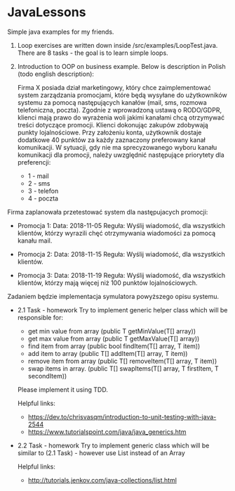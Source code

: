 # JavaLessons
Simple java examples for my friends.

1. Loop exercises are written down inside /src/examples/LoopTest.java. There are 8 tasks - the goal is to learn simple loops.

2. Introduction to OOP on business example. Below is description in Polish (todo english description):
    
    Firma X posiada dział marketingowy, który chce zaimplementować system zarządzania promocjami, które będą wysyłane do użytkowników
 systemu za pomocą następujących kanałów (mail, sms, rozmowa telefoniczna, poczta). Zgodnie z wprowadzoną ustawą o RODO/GDPR, klienci mają
 prawo do wyrażenia woli jakimi kanałami chcą otrzymywać treści dotyczące promocji. Klienci dokonując zakupów zdobywają punkty lojalnościowe.
 Przy założeniu konta, użytkownik dostaje dodatkowe 40 punktów za każdy zaznaczony preferowany kanał komunikacji.
 W sytuacji, gdy nie ma sprecyzowanego wyboru kanału komunikacji dla promocji, należy uwzględnić następujące priorytety dla preferencji:
    * 1 - mail
    * 2 - sms
    * 3 - telefon
    * 4 - poczta

 Firma zaplanowała przetestować system dla następujacych promocji:

 * Promocja 1:
 Data: 2018-11-05
 Reguła: Wyślij wiadomość, dla wszystkich klientów, którzy wyrazili chęć otrzymywania wiadomości za pomocą kanału mail.

 * Promocja 2:
 Data: 2018-11-15
 Reguła: Wyślij wiadomość, dla wszystkich klientów.

 * Promocja 3:
 Data: 2018-11-19
 Reguła: Wyślij wiadomość, dla wszystkich klientów, którzy mają więcej niż 100 punktów lojalnościowych.

 Zadaniem będzie implementacja symulatora powyższego opisu systemu.
 
 * 2.1 Task - homework
 Try to implement generic helper class which will be responsible for:
    - get min value from array (public T getMinValue(T[] array))
    - get max value from array (public T getMaxValue(T[] array))
    - find item from array (public bool findItem(T[] array, T item))
    - add item to array (public T[] addItem(T[] array, T item))
    - remove item from array (public T[] removeItem(T[] array, T item))
    - swap items in array. (public T[] swapItems(T[] array, T firstItem, T secondItem))
 
    Please implement it using TDD.
 
    Helpful links:
    - https://dev.to/chrisvasqm/introduction-to-unit-testing-with-java-2544
    - https://www.tutorialspoint.com/java/java_generics.htm

 
 * 2.2 Task - homework
 Try to implement generic class which will be similar to (2.1 Task) - however use List instead of an Array
 
    Helpful links:
    - http://tutorials.jenkov.com/java-collections/list.html
